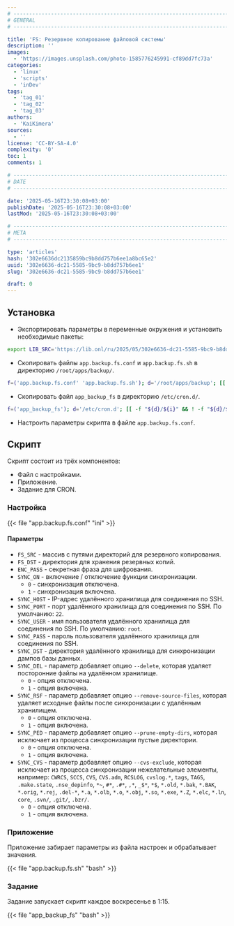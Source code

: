 ```yaml
---
# -------------------------------------------------------------------------------------------------------------------- #
# GENERAL
# -------------------------------------------------------------------------------------------------------------------- #

title: 'FS: Резервное копирование файловой системы'
description: ''
images:
  - 'https://images.unsplash.com/photo-1585776245991-cf89dd7fc73a'
categories:
  - 'linux'
  - 'scripts'
  - 'inDev'
tags:
  - 'tag_01'
  - 'tag_02'
  - 'tag_03'
authors:
  - 'KaiKimera'
sources:
  - ''
license: 'CC-BY-SA-4.0'
complexity: '0'
toc: 1
comments: 1

# -------------------------------------------------------------------------------------------------------------------- #
# DATE
# -------------------------------------------------------------------------------------------------------------------- #

date: '2025-05-16T23:30:08+03:00'
publishDate: '2025-05-16T23:30:08+03:00'
lastMod: '2025-05-16T23:30:08+03:00'

# -------------------------------------------------------------------------------------------------------------------- #
# META
# -------------------------------------------------------------------------------------------------------------------- #

type: 'articles'
hash: '302e6636dc2135859bc9b8dd757b6ee1a8bc65e2'
uuid: '302e6636-dc21-5585-9bc9-b8dd757b6ee1'
slug: '302e6636-dc21-5585-9bc9-b8dd757b6ee1'

draft: 0
---
```




<!--more-->

## Установка

- Экспортировать параметры в переменные окружения и установить необходимые пакеты:

```bash
export LIB_SRC='https://lib.onl/ru/2025/05/302e6636-dc21-5585-9bc9-b8dd757b6ee1'
```

- Скопировать файлы `app.backup.fs.conf` и `app.backup.fs.sh` в директорию `/root/apps/backup/`.

```bash
f=('app.backup.fs.conf' 'app.backup.fs.sh'); d='/root/apps/backup'; [[ ! -d "${d}" ]] && mkdir -p "${d}"; [[ -f "${d}/${i}" && ! -f "${d}/${i}.orig" ]] && mv "${d}/${i}" "${d}/${i}.orig"; for i in "${f[@]}"; do curl -fsSLo "${d}/${i}" "${LIB_SRC}/${i}"; done && chmod +x "${d}"/*.sh
```

- Скопировать файл `app_backup_fs` в директорию `/etc/cron.d/`.

```bash
f=('app_backup_fs'); d='/etc/cron.d'; [[ -f "${d}/${i}" && ! -f "${d}/${i}.orig" ]] && mv "${d}/${i}" "${d}/${i}.orig"; for i in "${f[@]}"; do curl -fsSLo "${d}/${i}" "${LIB_SRC}/${i}"; done
```

- Настроить параметры скрипта в файле `app.backup.fs.conf`.

## Скрипт

Скрипт состоит из трёх компонентов:

- Файл с настройками.
- Приложение.
- Задание для CRON.

### Настройка

{{< file "app.backup.fs.conf" "ini" >}}

#### Параметры
- `FS_SRC` - массив с путями директорий для резервного копирования.
- `FS_DST` - директория для хранения резервных копий.
- `ENC_PASS` - секретная фраза для шифрования.
- `SYNC_ON` - включение / отключение функции синхронизации.
  - `0` - синхронизация отключена.
  - `1` - синхронизация включена.
- `SYNC_HOST` - IP-адрес удалённого хранилища для соединения по SSH.
- `SYNC_PORT` - порт удалённого хранилища для соединения по SSH. По умолчанию: `22`.
- `SYNC_USER` - имя пользователя удалённого хранилища для соединения по SSH. По умолчанию: `root`.
- `SYNC_PASS` - пароль пользователя удалённого хранилища для соединения по SSH.
- `SYNC_DST` - директория удалённого хранилища для синхронизации дампов базы данных.
- `SYNC_DEL` - параметр добавляет опцию `--delete`, которая удаляет посторонние файлы на удалённом хранилище.
  - `0` - опция отключена.
  - `1` - опция включена.
- `SYNC_RSF` - параметр добавляет опцию `--remove-source-files`, которая удаляет исходные файлы после синхронизации с удалённым хранилищем.
  - `0` - опция отключена.
  - `1` - опция включена.
- `SYNC_PED` - параметр добавляет опцию `--prune-empty-dirs`, которая исключает из процесса синхронизации пустые директории.
  - `0` - опция отключена.
  - `1` - опция включена.
- `SYNC_CVS` - параметр добавляет опцию `--cvs-exclude`, которая исключает из процесса синхронизации нежелательные элементы, например: `CWRCS`, `SCCS`, `CVS`, `CVS.adm`, `RCSLOG`, `cvslog.*`, `tags`, `TAGS`, `.make.state`, `.nse_depinfo`, `*~`, `#*`, `.#*`, `,*`, `_$*`, `*$`, `*.old`, `*.bak`, `*.BAK`, `*.orig`, `*.rej`, `.del-*`, `*.a`, `*.olb`, `*.o`, `*.obj`, `*.so`, `*.exe`, `*.Z`, `*.elc`, `*.ln`, `core`, `.svn/`, `.git/`, `.bzr/`.
  - `0` - опция отключена.
  - `1` - опция включена.

### Приложение

Приложение забирает параметры из файла настроек и обрабатывает значения.

{{< file "app.backup.fs.sh" "bash" >}}

### Задание

Задание запускает скрипт каждое воскресенье в 1:15.

{{< file "app_backup_fs" "bash" >}}
